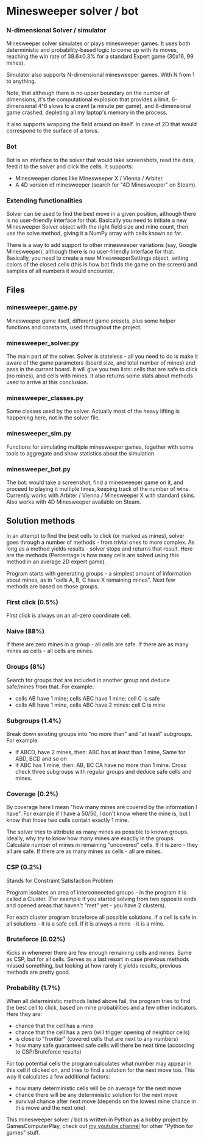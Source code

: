 # Minesweeper solver / bot

### N-dimensional Solver / simulator 

Minesweeper solver simulates or plays minesweeper games. It uses both deterministic and probability-based logic to come up with its moves, reaching the win rate of 38.6±0.3% for a standard Expert game (30x16, 99 mines).

Simulator also supports N-dimensional minesweeper games. With N from 1 to anything.

Note, that although there is no upper boundary on the number of dimensions, it's the computational explosion that provides a limit. 6-dimensional 4^6 slows to a crawl (a minute per game), and 8-dimensional game crashed, depleting all my laptop's memory in the process.

It also supports wrapping the field around on itself. In case of 2D that would correspond to the surface of a torus.  

### Bot 

Bot is an interface to the solver that would take screenshots, read the data, feed it to the solver and click the cells. It supports:

- Minesweeper clones like Minesweeper X / Vienna / Arbiter.
- A 4D version of minesweeper (search for "4D Minesweeper" on Steam).

### Extending functionalities

Solver can be used to find the best move in a given position, although there is no user-friendly interface for that. Basically you need to initiate a new Minesweeper Solver object with the right field size and mine count, then use the solve method, giving it a NumPy array with cells known so far.

There is a way to add support to other minesweeper variations (say, Google Minesweeper), although there is no user-friendly interface for that. Basically, you need to create a new MinesweeperSettings object, setting colors of the closed cells (this is how bot finds the game on the screen) and samples of all numbers it would encounter.

## Files

### minesweeper_game.py
Minesweeper game itself, different game presets, plus some helper functions and constants, used throughout the project.

### minesweeper_solver.py
The main part of the solver. Solver is stateless - all you need to do is make it aware of the game parameters (board size, and total number of mines) and pass in the current board. It will give you two lists: cells that are safe to click (no mines), and cells with mines. It also returns some stats about methods used to arrive at this conclusion.

### minesweeper_classes.py
Some classes used by the solver. Actually most of the heavy lifting is happening here, not in the solver file.

### minesweeper_sim.py
Functions for simulating multiple minesweeper games, together with some tools to aggregate and show statistics about the simulation.

### minesweeper_bot.py
The bot: would take a screenshot, find a minesweeper game on it, and proceed to playing it multiple times, keeping track of the number of wins. Currently works with Arbiter / Vienna / Minesweeper X with standard skins. Also works with 4D Minesweeper available on Steam.

## Solution methods

In an attempt to find the best cells to click (or marked as mines), solver goes through a number of methods - from trivial ones to more complex. As long as a method yields results - solver stops and returns that result. Here are the methods (Percentage is how many cells are solved using this method in an average 2D expert game).

Program starts with generating groups - a simplest amount of information about mines, as in "cells A, B, C have X remaining mines". Next few methods are based on those groups.

### First click (0.5%)

First click is always on an all-zero coordinate cell.

### Naive (88%)

If there are zero mines in a group - all cells are safe. If there are as many mines as cells - all cells are mines.

### Groups (8%)

Search for groups that are included in another group and deduce safe/mines from that. For example:
- cells AB have 1 mine; cells ABC have 1 mine: cell C is safe
- cells AB have 1 mine, cells ABC have 2 mines: cell C is mine

### Subgroups (1.4%)

Break down existing groups into "no more than" and "at least" subgroups. For example:
- if ABCD, have 2 mines, then: ABC has at least than 1 mine, Same for ABD, BCD and so on
- if ABC has 1 mine, then: AB, BC CA have no more than 1 mine.
Cross check three subgroups with regular groups and deduce safe cells and mines.

### Coverage (0.2%)

By coverage here I mean "how many mines are covered by the information I have". For example if I have a 50/50, I don't know where the mine is, but I know that those two cells contain exactly 1 mine.

The solver tries to attribute as many mines as possible to known groups. Ideally, why try to know how many mines are exactly in the groups. Calculate number of mines in remaining "uncovered" cells. If it is zero - they all are safe. If there are as many mines as cells - all are mines.

### CSP (0.2%)

Stands for Constraint Satisfaction Problem

Program isolates an area of interconnected groups - in the program it is called a Cluster. (For example if you started solving from two opposite ends and opened areas that haven't "met" yet - you have 2 clusters).

For each cluster program bruteforce all possible solutions. If a cell is safe in all solutions - it is a safe cell. If it is always a mine - it is a mine.

### Bruteforce (0.02%)

Kicks in whenever there are few enough remaining cells and mines. Same as CSP, but for all cells. Serves as a last resort in case previous methods missed something, but looking at how rarely it yields results, previous methods are pretty good.

### Probability (1.7%)

When all deterministic methods listed above fail, the program tries to find the best cell to click, based on mine probabilities and a few other indicators. Here they are:

- chance that the cell has a mine
- chance that the cell has a zero (will trigger opening of neighbor cells)
- is close to "frontier" (covered cells that are next to any numbers)
- how many safe guaranteed safe cells will there be next time (according to CSP/Bruteforce results)

For top potential cells the program calculates what number may appear in this cell if clicked on, and tries to find a solution for the next move too. This way it calculates a few additional factors:

- how many deterministic cells will be on average for the next move
- chance there will be any deterministic solution for the next move
- survival chance after next move (depends on the lowest mine chance in this move and the next one)


This minesweeper solver / bot is written in Python as a hobby project by GamesComputerPlay, check out [my youtube channel](https://www.youtube.com/c/GamesComputersPlay) for other "Python for games" stuff.

